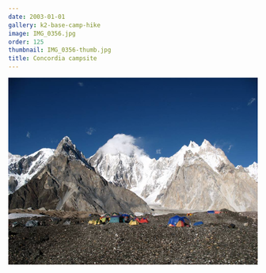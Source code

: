```yaml
---
date: 2003-01-01
gallery: k2-base-camp-hike
image: IMG_0356.jpg
order: 125
thumbnail: IMG_0356-thumb.jpg
title: Concordia campsite
---
```


![Concordia campsite](./IMG_0356.jpg)